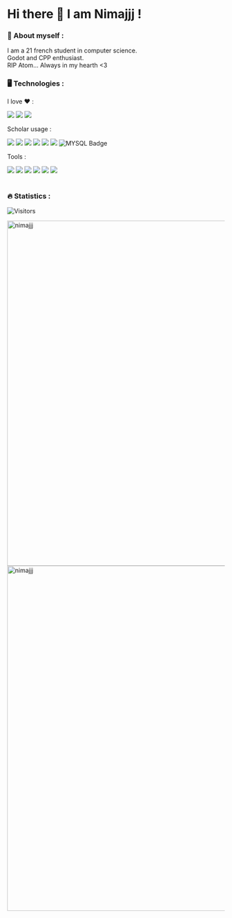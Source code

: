 <h1>
  Hi there 👋 I am Nimajjj !
</h1>

### 🦆 About myself :
I am a 21 french student in computer science. <br/>
Godot and CPP enthusiast.<br/>
RIP Atom... Always in my hearth <3
<br/>

### 🖥️ Technologies :
I love ❤️ :
<div>
  <img src="https://img.shields.io/badge/Godot-478CBF?style=for-the-badge&logo=GodotEngine&logoColor=white"/>
  <img src="https://img.shields.io/badge/C%2B%2B-00599C?style=for-the-badge&logo=c%2B%2B&logoColor=white"/>
  <img src="https://img.shields.io/badge/OpenGL-FFFFFF?style=for-the-badge&logo=opengl"/>
</div>

Scholar usage :
<div>
  <img src="https://img.shields.io/badge/Python-FFD43B?style=for-the-badge&logo=python&logoColor=blue"/>
  <img src="https://img.shields.io/badge/C%23-239120?style=for-the-badge&logo=c-sharp&logoColor=white">
  <img src="https://img.shields.io/badge/Go-00ADD8?style=for-the-badge&logo=go&logoColor=white"/>
  <img src="https://img.shields.io/badge/JavaScript-323330?style=for-the-badge&logo=javascript&logoColor=F7DF1E"/>
  <img src="https://img.shields.io/badge/HTML5-E34F26?style=for-the-badge&logo=html5&logoColor=white"/>
  <img src="https://img.shields.io/badge/CSS3-1572B6?style=for-the-badge&logo=css3&logoColor=white"/>
  <img src="https://img.shields.io/badge/MySQL-4479A1.svg?style=for-the-badge&logo=MySQL&logoColor=white" alt="MYSQL Badge"/>
</div>

Tools :
<div>
  <img src="https://img.shields.io/badge/VSCode-0078D4?style=for-the-badge&logo=visual%20studio%20code&logoColor=white"/>
  <img src="https://img.shields.io/badge/Atom-66595C?style=for-the-badge&logo=Atom&logoColor=white"/>
  <img src="https://img.shields.io/badge/CLion-000000?style=for-the-badge&logo=clion&logoColor=white"/>
  <img src="https://img.shields.io/badge/Rider-000000?style=for-the-badge&logo=Rider&logoColor=white"/>
  <img src="https://img.shields.io/badge/IntelliJ_IDEA-000000.svg?style=for-the-badge&logo=intellij-idea&logoColor=white"/>
  <img src="https://img.shields.io/badge/NeoVim-%2357A143.svg?&style=for-the-badge&logo=neovim&logoColor=white"/>
</div>
<br/>

### 🔥 Statistics :
![Visitors](https://api.visitorbadge.io/api/visitors?path=https%3A%2F%2Fgithub.com%2FNimajjj&label=VISITORS&countColor=%23263759)
<p float="left">
  <img align="center" style="height: 20vh;" src="https://github-readme-stats.vercel.app/api?username=Nimajjj&theme=dark" alt="nimajjj" />
  <img align="center" style="height: 20vh;" src="https://github-readme-stats.vercel.app/api/top-langs?username=nimajjj&show_icons=true&theme=dark&locale=en&layout=compact" alt="nimajjj"/>
</p>


